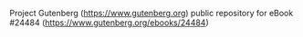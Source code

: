 Project Gutenberg (https://www.gutenberg.org) public repository for eBook #24484 (https://www.gutenberg.org/ebooks/24484)
